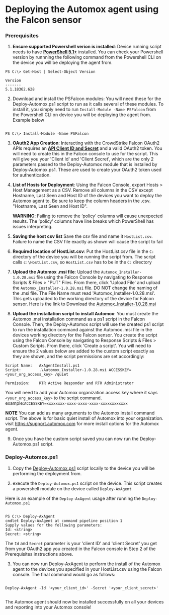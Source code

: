 # Deploying the Automox agent using the Falcon sensor

### Prerequisites
1.  **Ensure supported Powershell verion is installed**: Device running script needs to have **[PowerShell 5.1+](https://github.com/PowerShell/PowerShell#get-powershell)** installed. You can check your Powershell version by runnning the following command from the Powershell CLI on the device you will be deploying the agent from.

```
PS C:\> Get-Host | Select-Object Version

Version      
-------      
5.1.18362.628
```

2. Download and install the PSFalcon modules: You will need these for the Deploy-Automox.ps1 script to run as it calls several of these modules. To install it, you simply need to run ```Install-Module -Name PSFalcon``` from the Powershell CLI on device you will be deploying the agent from. Example below

```

PS C:\> Install-Module -Name PSFalcon

```




3. **OAuth2 App Creation**: Interacting with the CrowdStrike Falcon OAuth2 APIs requires an **[API Client ID and Secret](https://falcon.crowdstrike.com/support/api-clients-and-keys)** and a valid OAuth2 token. You will need to create this in the Falcon console to use for the script. This will give you your 'Client Id' and 'Client Secret', which are the only 2 parameters passed to the Deploy-Automox module that is installed by Deploy-Automox.ps1. These are used to create your OAuth2 token used for authentication. 
    

4. **List of Hosts for Deployment**: Using the Falcon Console, export Hosts > Host Management as a CSV. Remove all columns in the CSV except Hostname, Last Seen and Host ID of the devices you want to deploy the Automox agent to. Be sure to keep the column headers in the .csv. "Hostname, Last Seen and Host ID".  
   
      **WARNING**: Failing to remove the ‘policy’ columns will cause unexpected results. The ‘policy’ columns have line breaks which PowerShell has issues interpreting.


5. **Saving the host csv list** Save the csv file and name it ```HostList.csv```. Failure to name the CSV file exactly as shown will cause the script to fail


6. **Required location of HostList.csv**: Put the HostList.csv file in the ```C:``` directory of the device you will be running the script from. The script calls ```c:\HostList.csv```, so ```HostList.csv``` has to be in the ```C:``` directory 

7. **Upload the Automox .msi file**: Upload the ```Automox_Installer-1.0.28.msi``` file using the Falcon Console by navigating to Response Scripts & Files > "PUT" Files. From there, click 'Upload File' and upload the  ```Automox_Installer-1.0.28.msi``` file. DO NOT change the naming of the .msi file. The File Name must read 'Automox_Installer-1.0.28.msi'. This gets uploaded to the working directory of the device for Falcon sensor.  Here is the link to Download the [Automox_Installer-1.0.28.msi](https://console.automox.com/Automox_Installer-1.0.28.msi)

8.  **Upload the installation script to install Automox**: You must create the Automox .msi installation command as a ps1 script in the Falcon Console. Then, the Deploy-Automox script will use the created ps1 script to run the installation command against the Automox .msi file in the devices working directory for the Falcon sensor. You create the script using the Falcon Console by navigating to Response Scripts & Files > Custom Scripts. From there, click 'Create a script'. You will need to ensure the 2 values below are added to the custom script exactly as they are shown, and the script permissions are set accordingly:
```
Script Name:   AxAgentInstall.ps1
Script:        .\Automox_Installer-1.0.28.msi ACCESSKEY=<your_org_access_key> /quiet

Permission:    RTR Active Responder and RTR Administrator
````
 You will need to add your Automox organization access key where it says ```<your_org_access_key>``` to the script command. 
 example:```ACCESSKEY=xxxxxxxx-xxxx-xxxx-xxxx-xxxxxxxxxxxx```

**NOTE** You can add as many arguments to the Automox install command script. The above is for basic quiet install of Automox into your organization. visit https://support.automox.com for more install options for the Automox agent.

9. Once you have the custom script saved you can now run the Deploy-Automox.ps1 script.


### Deploy-Automox.ps1 

1. Copy the [Deploy-Automox.ps1](https://github.com/shakeybonesz/crowdstrike/blob/master/Deploy-Automox.ps1) script locally to the device you will be performing the deployment from. 

2. execute the ```Deploy-Automox.ps1``` script on the device. This script creates a powershell module on the device called ```Deploy-AxAgent```

Here is an example of the ```Deploy-AxAgent``` usage after running the ```Deploy-Automox.ps1```

```PS C:\> .\Deploy-Automox.ps1

PS C:\> Deploy-AxAgent
cmdlet Deploy-AxAgent at command pipeline position 1
Supply values for the following parameters:
Id: <string>
Secret: <string> 
```

The ```Id``` and ```Secret``` parameter is your 'client ID' and 'client Secret' you get from your OAuth2 app you created in the Falcon console in Step 2 of the Prerequisites instructions above.

3. You can now run Deploy-AxAgent to perform the install of the Automox agent to the devices you specified in your HostList.csv using the Falcon console. The final command would go as follows:

```

Deploy-AxAgent -Id '<your_client_id>' -Secret '<your_client_secret>'


```

The Automox agent should now be installed successfully on all your devices and reporting into your Automox console!


